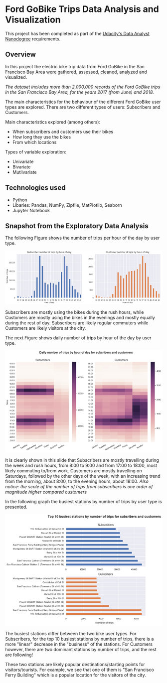 # Ford GoBike Trips Data Analysis and Visualization
This project has been completed as part of the [Udacity's Data Analyst Nanodegree](https://www.udacity.com/course/data-analyst-nanodegree--nd002) requirements.

## Overview
In this project the electric bike trip data from Ford GoBike in the San Francisco Bay Area were gathered, assessed, cleaned, analyzed and visualized.

*The dataset includes more than 2,000,000 records of the Ford GoBike trips in the San Francisco Bay Area, for the years 2017 (from June) and 2018.*

The main characteristics for the behaviour of the different Ford GoBike user types are explored. There are two different types of users: Subscribers and Customers. 

Main characteristics explored (among others):
- When subscribers and customers use their bikes
- How long they use the bikes
- From which locations

Types of variable exploration:
- Univariate
- Bivariate
- Mutlivariate

## Technologies used
- Python
- Libaries: Pandas, NumPy, Zipfile, MatPlotlib, Seaborn
- Jupyter Notebook

## Snapshot from the Exploratory Data Analysis

The following Figure shows the number of trips per hour of the day by user type.

<p align="center">
  <img src="https://github.com/gepallas/DAND_Project5_Ford_GoBike_Data_Analysis_and_Visualization/blob/master/images/image1.png?raw=true" />
</p>

Subscribers are mostly using the bikes during the rush hours, while Customers are mostly using the bikes in the evenings and mostly equally during the rest of day. Subscribers are likely regular commuters while Customers are likely visitors at the city.

The next Figure shows daily number of trips by hour of the day by user type.

<p align="center">
  <img src="https://github.com/gepallas/DAND_Project5_Ford_GoBike_Data_Analysis_and_Visualization/blob/master/images/image2.png?raw=true" />
</p>

It is clearly shown in this slide that Subscribers are mostly travelling during the week and rush hours, from 8:00 to 9:00 and from 17:00 to 18:00, most likely commuting to/from work. Customers are mostly travelling on Saturdays, followed by the other days of the week, with an increasing trend from the morning, about 8:00, to the evening hours, about 18:00.
*Also notice: the scale of the number of trips from subscribers is one order of magnitude higher compared customers*

In the following graph the busiest stations by number of trips by user type is presented.

<p align="center">
  <img src="https://github.com/gepallas/DAND_Project5_Ford_GoBike_Data_Analysis_and_Visualization/blob/master/images/image3.png?raw=true" />
</p>

The busiest stations differ between the two bike user types. For Subscribers, for the top 10 busiest stations by number of trips, there is a more "linear" decrease in the "business" of the stations. For Customers however, there are two dominant stations by number of trips, and the rest are following!

These two stations are likely popular destinations/starting points for visitors/tourists. For example, we see that one of them is "San Francisco Ferry Building" which is a popular location for the visitors of the city.
